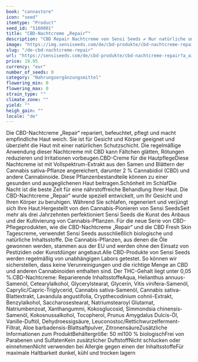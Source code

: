 ```yaml
---
book: "cannastore"
icon: "seed"
itemtype: "Product"
seed_id: "5160001"
title: "CBD-Nachtcreme „Repair“"
description: "CBD Repair Nachtcreme von Sensi Seeds ✔ Nur natürliche und biologische Inhaltsstoffe ✔ Mit Cannabidiol-Extrakt ✔ Pflegt trockene und empfindliche Haut."
image: "https://img.sensiseeds.com/de/cbd-produkte/cbd-nachtcreme-repair-image.png"
slug: "/de-cbd-nachtcreme-repair"
url: "https://sensiseeds.com/de/cbd-produkte/cbd-nachtcreme-repair?a_aid=cannastore"
price: 19.95
currency: "eur"
number_of_seeds: 0
category: "Nahrungsergänzungsmittel"
flowering_min: 0
flowering_max: 0
strain_type: ""
climate_zone: ""
yield: ""
heigh_gain: ""
locale: "de"
---
```

Die CBD-Nachtcreme „Repair“ repariert, befeuchtet, pflegt und macht empfindliche Haut weich. Sie ist für Gesicht und Körper geeignet und überzieht die Haut mit einer natürlichen Schutzschicht. Die regelmäßige Anwendung dieser Nachtcreme mit CBD kann Fältchen glätten, Rötungen reduzieren und Irritationen vorbeugen.CBD-Creme für die HautpflegeDiese Nachtcreme ist mit Vollspektrum-Extrakt aus den Samen und Blättern der Cannabis sativa-Pflanze angereichert, darunter 2 % Cannabidiol (CBD) und andere Cannabinoide. Diese Pflanzenbestandteile können zu einer gesunden und ausgeglichenen Haut beitragen.Schönheit im SchlafDie Nacht ist die beste Zeit für eine nährstoffreiche Behandlung Ihrer Haut. Die CBD-Nachtcreme „Repair“ wurde speziell entwickelt, um Ihr Gesicht und Ihren Körper zu beruhigen. Während Sie schlafen, regeneriert und verjüngt sich Ihre Haut.Hergestellt von den Cannabis-Pionieren von Sensi SeedsSeit mehr als drei Jahrzehnten perfektioniert Sensi Seeds die Kunst des Anbaus und der Kultivierung von Cannabis-Pflanzen. Für die neue Serie von CBD-Pflegeprodukten, wie die CBD-Nachtcreme „Repair“ und die CBD Fresh Skin Tagescreme, verwendet Sensi Seeds ausschließlich biologische und natürliche Inhaltsstoffe. Die Cannabis-Pflanzen, aus denen die Öle gewonnen werden, stammen aus der EU und werden ohne den Einsatz von Pestiziden oder Kunstdünger angebaut.Alle CBD-Produkte von Sensi Seeds werden regelmäßig von unabhängigen Labors getestet. So können wir sicherstellen, dass keine Verunreinigungen und die richtige Menge an CBD und anderen Cannabinoiden enthalten sind. Der THC-Gehalt liegt unter 0,05 %.CBD-Nachtcreme: Reparierende InhaltsstoffeAqua, Helianthus annuus-Samenöl, Cetearylalkohol, Glycerylstearat, Glycerin, Vitis vinifera-Samenöl, Caprylic/Capric-Triglycerid, Cannabis sativa-Samenöl, Cannabis sativa-Blattextrakt, Lavandula angustifolia, Crypthecodinium cohnii-Extrakt, Benzylalkohol, Saccharosestearat, Natriumstearoyl Glutamat, Natriumbenzoat, Xanthangummi, Kokosglucosid, Simmondsia chinensis-Samenöl, Kokosnussalkohol, Tocopherol, Prunus Amygdalus Dulcis-Öl, Vanille-Duftöl, Dehydroessigsäure, Leuconostoc/Rettichwurzelferment-Filtrat, Aloe barbadensis-Blattsaftpulver, ZitronensäureZusätzliche Informationen zum ProduktBehältergröße: 50 ml100 % biologischFrei von Parabenen und SulfatenKein zusätzlicher DuftstoffNicht schlucken oder einnehmenNicht verwenden bei Allergie gegen einen der InhaltsstoffeFür maximale Haltbarkeit dunkel, kühl und trocken lagern
